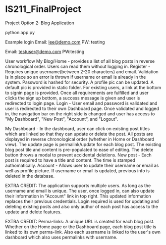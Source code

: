 # IS211_FinalProject

Project Option 2: Blog Application

python app.py

Example login
  Email: lee@demo.com   PW: testing
  
  Email: testuser@demo.com    PW:testing

User workflow
My Blog/Home - provides a list of all blog posts in reverse chronological order. Users can read them without logging in.
Register - Requires unique username(between 2-20 characters) and email. Validation is in place so an error is thrown if username or email is already in the system. Password is hashed for security. A profile pic can be updated. A default pic is provided in static folder. For existing users, a link at the bottom to signin page is provided. Once all requirements are fulfilled and user clicks the sign up bottom, a success message is given and user is redirected to login page.
Login - User email and password is validated and user is redirected to their own Dashboard page. Once validated and logged in, the navigation bar on the right side is changed and user has access to "My Dashboard", "New Post", "Account", and "Logout".

My Dashboard - In the dashboard, user can click on existing post titles which are linked so that they can update or delete the post.
All posts are displayed in reverse chronological order (whether in Home or Dashboard view). The update page is permalink/update for each blog post. The existing blog post tile and content is pre-populated to ease of editing. The delete button throws a modal to prevent accidental deletions.
New post - Each post is required to have a title and content. The time is stamped authomatically.
Account - Allows user to update their username or email as well as profile picture. If username or email is updated, previous info is deleted in the database.

EXTRA CREDIT:
The application supports multiple users. As long as the username and email is unique. The user, once logged in, can also update their information in "Account" link in top right. This updated information replaces their previous credentials. Login required is used for updating and deleting existing posts and also only author of each post has access to the update and delete features.

EXTRA CREDIT:
Perma-links: A unique URL is created for each blog post. Whether on the Home page or the Dashboard page, each blog post title is linked to its own perma-link. Also each username is linked to the user's own dashboard which also uses permalinks with username.


